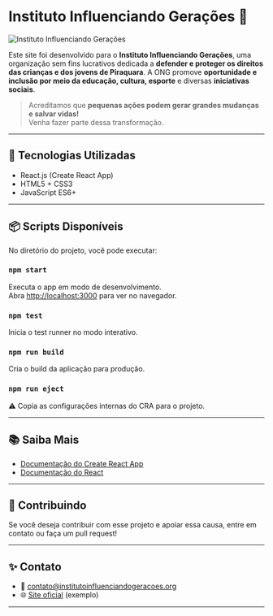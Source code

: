 # Instituto Influenciando Gerações 🌱

![Instituto Influenciando Gerações](./public/preview.png)

Este site foi desenvolvido para o **Instituto Influenciando Gerações**, uma organização sem fins lucrativos dedicada a **defender e proteger os direitos das crianças e dos jovens de Piraquara**. A ONG promove **oportunidade e inclusão por meio da educação, cultura, esporte** e diversas **iniciativas sociais**.

> Acreditamos que **pequenas ações podem gerar grandes mudanças e salvar vidas!**  
> Venha fazer parte dessa transformação.

---

## 🚀 Tecnologias Utilizadas

- React.js (Create React App)
- HTML5 + CSS3
- JavaScript ES6+

---

## 📦 Scripts Disponíveis

No diretório do projeto, você pode executar:

### `npm start`

Executa o app em modo de desenvolvimento.\
Abra [http://localhost:3000](http://localhost:3000) para ver no navegador.

### `npm test`

Inicia o test runner no modo interativo.

### `npm run build`

Cria o build da aplicação para produção.

### `npm run eject`

⚠️ Copia as configurações internas do CRA para o projeto.

---

## 📚 Saiba Mais

- [Documentação do Create React App](https://facebook.github.io/create-react-app/docs/getting-started)
- [Documentação do React](https://reactjs.org/)

---

## 💙 Contribuindo

Se você deseja contribuir com esse projeto e apoiar essa causa, entre em contato ou faça um pull request!

---

## ✨ Contato

- 📧 contato@institutoinfluenciandogeracoes.org
- 🌐 [Site oficial](https://institutoinfluenciandogeracoes.org) (exemplo)

---

